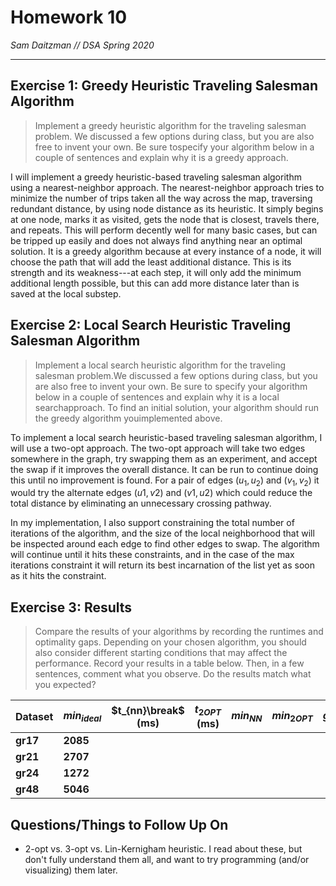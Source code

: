 # Homework 10
*Sam Daitzman // DSA Spring 2020*

---------------------------------

## Exercise 1: Greedy Heuristic Traveling Salesman Algorithm
> Implement a greedy heuristic algorithm for the traveling salesman problem.  We discussed a few options during class, but you are also free to invent your own.  Be sure tospecify your algorithm below in a couple of sentences and explain why it is a greedy approach.

I will implement a greedy heuristic-based traveling salesman algorithm using a nearest-neighbor approach. The nearest-neighbor approach tries to minimize the number of trips taken all the way across the map, traversing redundant distance, by using node distance as its heuristic. It simply begins at one node, marks it as visited, gets the node that is closest, travels there, and repeats. This will perform decently well for many basic cases, but can be tripped up easily and does not always find anything near an optimal solution. It is a greedy algorithm because at every instance of a node, it will choose the path that will add the least additional distance. This is its strength and its weakness---at each step, it will only add the minimum additional length possible, but this can add more distance later than is saved at the local substep.


## Exercise 2: Local Search Heuristic Traveling Salesman Algorithm
> Implement a local search heuristic algorithm for the traveling salesman problem.We discussed a few options during class, but you are also free to invent your own.  Be sure to specify your algorithm below in a couple of sentences and explain why it is a local searchapproach.  To find an initial solution, your algorithm should run the greedy algorithm youimplemented above.

To implement a local search heuristic-based traveling salesman algorithm, I will use a two-opt approach. The two-opt approach will take two edges somewhere in the graph, try swapping them as an experiment, and accept the swap if it improves the overall distance. It can be run to continue doing this until no improvement is found. For a pair of edges $(u_1, u_2)$ and $(v_1, v_2)$ it would try the alternate edges $(u1, v2)$ and $(v1, u2)$ which could reduce the total distance by eliminating an unnecessary crossing pathway.

In my implementation, I also support constraining the total number of iterations of the algorithm, and the size of the local neighborhood that will be inspected around each edge to find other edges to swap. The algorithm will continue until it hits these constraints, and in the case of the max iterations constraint it will return its best incarnation of the list yet as soon as it hits the constraint.

## Exercise 3: Results
> Compare the results of your algorithms by recording the runtimes and optimality gaps.  Depending on your chosen algorithm, you should also consider different starting conditions that may affect the performance.  Record your results in a table below.  Then, in a few sentences, comment what you observe.  Do the results match what you expected?

| Dataset  | $min_{ideal}$ | $t_{nn}\break$ (ms) | $t_{2OPT}$ (ms) | $min_{NN}$ | $min_{2OPT}$ | $gap_{NN}$ | $gap_{2OPT}$ |
| -------- | ------------- | ------------- | --------------- | ---------- | ------------ | ---------- | ------------ |
| **gr17** | **2085**      |               |                 |            |              |            |              |
| **gr21** | **2707**      |               |                 |            |              |            |              |
| **gr24** | **1272**      |               |                 |            |              |            |              |
| **gr48** | **5046**      |               |                 |            |              |            |              |

## Questions/Things to Follow Up On
- 2-opt vs. 3-opt vs. Lin-Kernigham heuristic. I read about these, but don't fully understand them all, and want to try programming (and/or visualizing) them later.